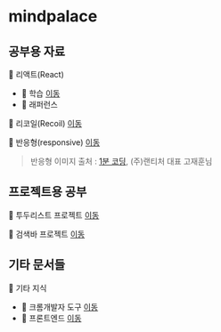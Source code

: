 # mindpalace

## 공부용 자료

📂 리액트(React) 
- 📂 학습 [이동](./리액트(React)/학습/000-리액트%20Quick%20Start.md)  
- 📂 래퍼런스 

📂 리코일(Recoil) [이동](./%EB%A6%AC%EC%BD%94%EC%9D%BC(Recoil)/00-%EC%A0%84%EC%97%AD%EC%83%81%ED%83%9C%EA%B4%80%EB%A6%AC%20Recoil.md)  

📂 반응형(responsive) [이동](./%EB%B0%98%EC%9D%91%ED%98%95(responsive)/000-반응형%20웹페이지%20공부자료%20.md)  

> 반응형 이미지 출처 : [1분 코딩](https://www.youtube.com/@studiomeal), (주)랜티처 대표 고재훈님


## 프로젝트용 공부

📂 투두리스트 프로젝트 [이동](./%ED%88%AC%EB%91%90%EB%A6%AC%EC%8A%A4%ED%8A%B8%20%ED%94%84%EB%A1%9C%EC%A0%9D%ED%8A%B8/01-React%20ts%20Vite%20test%20%EC%84%A4%EC%A0%95(Vitest%20React%20Testing%20Library).md)  

📂 검색바 프로젝트 [이동](./%EA%B2%80%EC%83%89%EB%B0%94%20%ED%94%84%EB%A1%9C%EC%A0%9D%ED%8A%B8/00-%EC%BD%94%EB%93%9C%EC%88%98%EC%A0%95%ED%95%98%EA%B8%B0%20%EC%A0%9C1%ED%8E%B8(%ED%81%AC%EB%A1%A4%EB%A7%81).md)  

## 기타 문서들

📂 기타 지식  
- 📂 크롬개발자 도구 [이동](./%EA%B8%B0%ED%83%80%20%EC%A7%80%EC%8B%9D/%ED%81%AC%EB%A1%AC%EA%B0%9C%EB%B0%9C%EC%9E%90%20%EB%8F%84%EA%B5%AC/01-%ED%81%AC%EB%A1%AC%EA%B0%9C%EB%B0%9C%EC%9E%90%EB%8F%84%EA%B5%AC.md)  
- 📂 프론트엔드 [이동](./%EA%B8%B0%ED%83%80%20%EC%A7%80%EC%8B%9D/%ED%94%84%EB%A1%A0%ED%8A%B8%EC%97%94%EB%93%9C/01-Javascript%20%EA%B8%B0%EB%B3%B8.md)  

